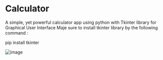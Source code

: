 # Calculator
A simple, yet powerful calculator app using python with Tkinter library for Graphical User Interface
Maje sure to install tkinter library by the following command :

pip install tkinter

![image](https://user-images.githubusercontent.com/69237237/154832362-c5bfc360-822f-41de-8522-0d31ecc5fd4a.png)
